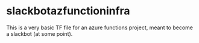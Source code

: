 # slackbotazfunctioninfra

This is a very basic TF file for an azure functions project, meant to become a slackbot (at some point).
